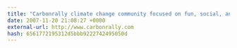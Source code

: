 ```yaml
---
title: "Carbonrally climate change community focused on fun, social, and competitive challenges"
date: 2007-11-20 21:08:27 +0000
external-url: http://www.carbonrally.com
hash: 6561772195312d5bbb9222742495050d
---
```



